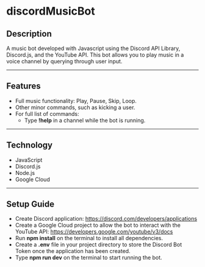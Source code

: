<h1>discordMusicBot</h1>

<h2>Description</h2>
A music bot developed with Javascript using the Discord API Library, Discord.js, and the YouTube API. This bot allows you to play music in a voice channel by querying through user input.
<hr>
<h2>Features</h2>

- Full music functionality: Play, Pause, Skip, Loop.
- Other minor commands, such as kicking a user.
- For full list of commands:
    - Type <b>!help</b> in a channel while the bot is running.
<hr>
<h2>Technology</h2>

- JavaScript
- Discord.js
- Node.js
- Google Cloud
<hr>
<h2>Setup Guide</h2>

- Create Discord application: https://discord.com/developers/applications
- Create a Google Cloud project to allow the bot to interact with the YouTube API: https://developers.google.com/youtube/v3/docs
- Run <b>npm install</b> on the terminal to install all dependencies.
- Create a <b>.env</b> file in your project directory to store the Discord Bot Token once the application has been created.
- Type <b>npm run dev</b> on the terminal to start running the bot.